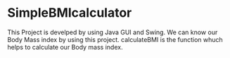 # SimpleBMIcalculator
This Project is develped by using Java GUI and Swing.
We can know our Body Mass index by using this project.
calculateBMI is the function whuch helps to calculate our Body mass index.
